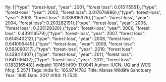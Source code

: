 fly: [{"type": 'forest-loss', "year": 2001, "forest loss": 0.015115561},{"type": 'forest-loss', "year": 2002, "forest loss": 0.017676896},{"type": 'forest-loss', "year": 2003, "forest loss": 0.038816375},{"type": 'forest-loss', "year": 2004, "forest loss": 0.203282191},{"type": 'forest-loss', "year": 2005, "forest loss": 0.335129326},{"type": 'forest-loss', "year": 2006, "forest loss": 0.439114579},{"type": 'forest-loss', "year": 2007, "forest loss": 0.614540212},{"type": 'forest-loss', "year": 2008, "forest loss": 0.641096449},{"type": 'forest-loss', "year": 2009, "forest loss": 0.563090317},{"type": 'forest-loss', "year": 2010, "forest loss": 0.439411407},{"type": 'forest-loss', "year": 2011, "forest loss": 0.841736412},{"type": 'forest-loss', "year": 2012, "forest loss": 0.183216548}]
wdpaid: 10745
hf09: 17.0041
Author: IUCN, UQ and WCS
hfcg: 5.2571
Tags: India
fc: 165.9714783
Title: Manas Wildlife Sanctuary
Year: 1985
Date: 2017
hf93: 11.7525
